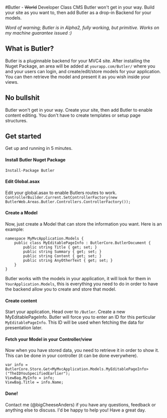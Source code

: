 #Butler - ~~World~~ Developer Class CMS
Butler won't get in your way. Build your site as you want to, then add Butler as a drop-in Backend for your models.

*Word of warning; Butler is in Alpha2, fully working, but primitive. Works on my machine guarantee issued :)*

## What is Butler?
Butler is a pluginnable backend for your MVC4 site. After installing the Nuget Package, an area will be added at `yourapp.com/Butler/` where you and your users can login, and create/edit/store models for your application. You can then retrieve the model and present it as you wish inside your views.

## No bullshit
Butler won't get in your way. Create your site, then add Butler to enable content editing. You don't have to create templates or setup page structures. 

## Get started
Get up and running in 5 minutes.

#### Install Butler Nuget Package
`Install-Package Butler`

#### Edit Global.asax
Edit your global.asax to enable Butlers routes to work.
`ControllerBuilder.Current.SetControllerFactory(new ButlerWeb.Areas.Butler.Controllers.ControllerFactory());`

#### Create a Model
Now, just create a Model that can store the information you want.
Here is an example:

	namespace MyMvcApplication.Models {
		public class MyEditablePageInfo : ButlerCore.ButlerDocument {
			public string Title { get; set; }
			public string Summary { get; set; }
			public string Content { get; set; }
			public string AnyOtherText { get; set; }
		}
	}
	
Butler works with the models in your application, it will look for them in `YourApplication.Models`, this is everything you need to do in order to have the backend allow you to create and store that model.
#### Create content
Start your application, Head over to `/Butler`. Create a new MyEditablePageInfo. Butler will force you to enter an ID for this perticular `MyEditablePageInfo`. This ID will be used when fetching the data for presentation later.

#### Fetch your Model in your Controller/view
Now when you have stored data, you need to retrieve it in order to show it. This can be done in your controller (it can be done everywhere).
	
	var info = ButlerCore.Store.Get<MyMvcApplication.Models.MyEditablePageInfo>("TheIDYouSpecifiedEarlier");
	ViewBag.MyInfo = info;
	ViewBag.Title = info.Name;
	
#### Done!

Contact me (@bigCheeseAnders) if you have any questions, feedback or anything else to discuss. I'd be happy to help you!
Have a great day.

